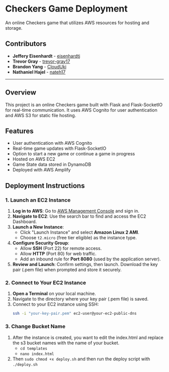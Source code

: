 # Checkers Game Deployment

An online Checkers game that utilizes AWS resources for hosting and storage.

## Contributors

- **Jeffery Eisenhardt** - [eisenhardtj](https://github.com/eisenhardtj)
- **Trevor Gray** - [trevor-gray17](https://github.com/trevor-gray17)
- **Brandon Yang** - [CloudUki](https://github.com/CloudUki)
- **Nathaniel Hajel** - [nateh17](https://github.com/nateh17)

---

## Overview

This project is an online Checkers game built with Flask and Flask-SocketIO for real-time communication. It uses AWS Cognito for user authentication and AWS S3 for static file hosting.

## Features

- User authentication with AWS Cognito
- Real-time game updates with Flask-SocketIO
- Option to start a new game or continue a game in progress
- Hosted on AWS EC2
- Game State data stored in DynamoDB
- Deployed with AWS Amplify

## Deployment Instructions

### 1. Launch an EC2 Instance

1. **Log in to AWS**: Go to [AWS Management Console](https://aws.amazon.com) and sign in.
2. **Navigate to EC2**: Use the search bar to find and access the EC2 Dashboard.
3. **Launch a New Instance**:
   - Click "Launch Instance" and select **Amazon Linux 2 AMI**.
   - Choose `t2.micro` (free tier eligible) as the instance type.
4. **Configure Security Group**:
   - Allow **SSH** (Port 22) for remote access.
   - Allow **HTTP** (Port 80) for web traffic.
   - Add an inbound rule for **Port 8080** (used by the application server).
5. **Review and Launch**: Confirm settings, then launch. Download the key pair (.pem file) when prompted and store it securely.

### 2. Connect to Your EC2 Instance

1. **Open a Terminal** on your local machine.
2. Navigate to the directory where your key pair (.pem file) is saved.
3. Connect to your EC2 instance using SSH:
   ```sh
   ssh -i "your-key-pair.pem" ec2-user@your-ec2-public-dns

### 3. Change Bucket Name

1. After the instance is created, you want to edit the index.html and replace the s3 bucket names with the name of your bucket. 
    - `cd templates`
    - `nano index.html`
2. Then `sudo chmod +x deploy.sh` and then run the deploy script with `./deploy.sh`
